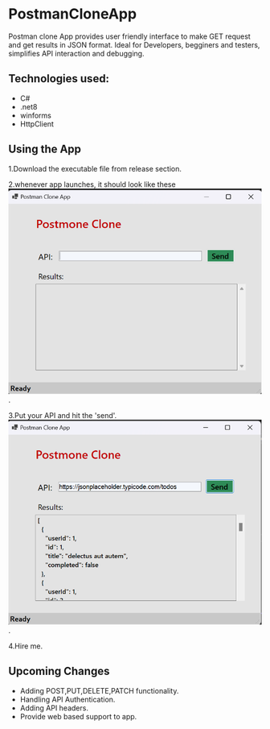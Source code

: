 # PostmanCloneApp
Postman clone App provides user friendly interface to make GET request and get results in JSON format.
Ideal for Developers, begginers and testers, simplifies API interaction and debugging.

## Technologies used:
* C#
* .net8
* winforms
* HttpClient

## Using the App

1.Download the executable file from release section.

2.whenever app launches, it should look like these 
![Postman Clone App Ready to Run](Images/ss1.png "Ready to Run").

3.Put your API and hit the 'send'.
![Postman Clone App Results](Images/ss2.png "Results").

4.Hire me.

## Upcoming Changes
* Adding POST,PUT,DELETE,PATCH functionality.
* Handling API Authentication.
* Adding API headers.
* Provide web based support to app.
